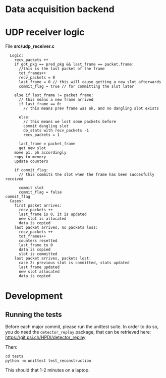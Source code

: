 # Data acquisition backend

# UDP receiver logic

File **src/udp\_receiver.c**

```
  Logic:
    recv_packets ++
    if got_pkg == pred_pkg && last_frame == packet.frame:
      //this is the last packet of the frame
      tot_frames++
      recv_packets = 0
      last_frame = 0 // this will cause getting a new slot afterwards
      commit_flag = true // for committing the slot later

    else if last_frame != packet frame:
      // this means a new frame arrived
      if last_frame == 0:
        // this means prev frame was ok, and no dangling slot exists
        
      else:
        // this means we lost some packets before
        commit dangling slot
        do_stats with recv_packets -1
        recv_packets = 1

      last_frame = packet_frame
      get new slot
    move p1, ph accordingly
    copy to memory
    update counters 

    if commit_flag:
      // this commits the slot when the frame has been succesfully received

      commit slot
      commit_flag = false
commit_flag
  Cases:
    first packet arrives:
      recv_packets ++
      last_frame is 0, it is updated
      new slot is allocated
      data is copied
    last packet arrives, no packets loss:
      recv_packets ++
      tot_frames++
      counters resetted
      last_frame to 0
      data is copied
      slot is committed
    last packet arrives, packets lost:
      case 2: previous slot is committed, stats updated
      last frame updated
      new slot allocated
      data is copied
```

# Development

## Running the tests

Before each major commit, please run the unittest suite. In order to do so, you do need the ``detector_replay`` package, that can be retrieved here: https://git.psi.ch/HPDI/detector_replay

Then:
```
cd tests
python -m unittest test_reconstruction
```

This should that 1-2 minutes on a laptop.
